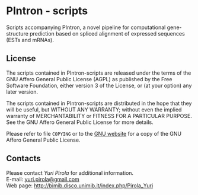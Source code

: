 #  PIntron - scripts #

Scripts accompanying PIntron, a novel pipeline for computational
gene-structure prediction based on spliced alignment of expressed
sequences (ESTs and mRNAs).



## License ##

The scripts contained in PIntron-scripts are released under the terms of
the GNU Affero General Public License (AGPL) as published by the Free
Software Foundation, either version 3 of the License, or (at your
option) any later version.

The scripts contained in PIntron-scripts are distributed in the hope
that they will be useful, but WITHOUT ANY WARRANTY; without even the
implied warranty of MERCHANTABILITY or FITNESS FOR A PARTICULAR PURPOSE.
See the GNU Affero General Public License for more details.

Please refer to file `COPYING` or to the
[GNU website](http://www.gnu.org/licenses/) for a copy of the GNU Affero
General Public License.



## Contacts ##

Please contact *Yuri Pirola* for additional information.  
E-mail:   <yuri.pirola@gmail.com>  
Web page: <http://bimib.disco.unimib.it/index.php/Pirola_Yuri>

